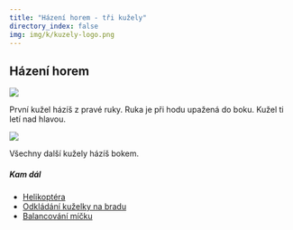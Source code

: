 ```yaml
---
title: "Házení horem - tři kužely"
directory_index: false
img: img/k/kuzely-logo.png
---
```


## Házení horem

![](img/k/kuzely-3-horema.png)

První kužel házíš z pravé ruky. Ruka je při hodu upažená do boku. Kužel ti letí nad hlavou.

![](img/k/kuzely-3-horemb.png)

Všechny další kužely házíš bokem.



##### Kam dál

- [Helikoptéra](/kuzely/3/helikoptera.html "Velmi obtížný trik")
- [Odkládání kuželky na bradu](/kuzely/3/brada.html "Trik při kterém jedna ruka kuželky hází a druhá je odkládá na bradu")
- [Balancování míčku](/micky/balancovani.html "Trénink rovnováhy")
